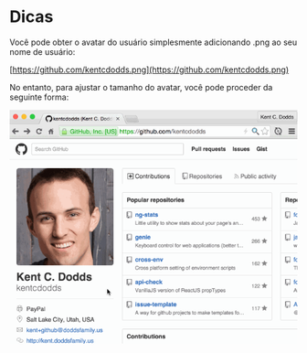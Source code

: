 # Dicas

Você pode obter o avatar do usuário simplesmente adicionando .png ao seu nome de usuário:

[https://github.com/kentcdodds.png](https://github.com/kentcdodds.png)

No entanto, para ajustar o tamanho do avatar, você pode proceder da seguinte forma:

![get-avatar gif](get-avatar.gif)
